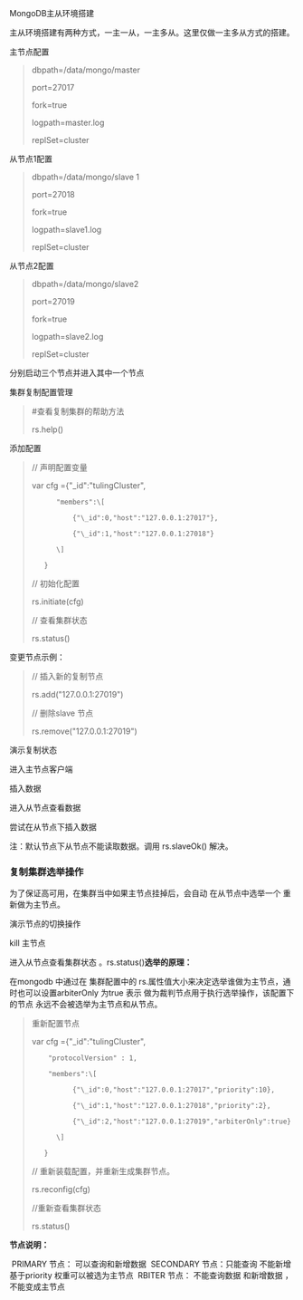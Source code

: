 MongoDB主从环境搭建

主从环境搭建有两种方式，一主一从，一主多从。这里仅做一主多从方式的搭建。

主节点配置

> dbpath=/data/mongo/master
>
> port=27017
>
> fork=true
>
> logpath=master.log
>
> replSet=cluster

从节点1配置

> dbpath=/data/mongo/slave1
>
> port=27018
>
> fork=true
>
> logpath=slave1.log
>
> replSet=cluster

从节点2配置

> dbpath=/data/mongo/slave2
>
> port=27019
>
> fork=true
>
> logpath=slave2.log
>
> replSet=cluster

分别启动三个节点并进入其中一个节点

集群复制配置管理

> \#查看复制集群的帮助方法
>
> rs.help\(\)

添加配置

> // 声明配置变量
>
> var cfg ={"\_id":"tulingCluster",
>
> 			"members":\[
>
> 				{"\_id":0,"host":"127.0.0.1:27017"},
>
> 				{"\_id":1,"host":"127.0.0.1:27018"}
>
> 			\]
>
> 		 }
>
> // 初始化配置
>
> rs.initiate\(cfg\)
>
> // 查看集群状态
>
> rs.status\(\)

变更节点示例：

> // 插入新的复制节点
>
> rs.add\("127.0.0.1:27019"\)
>
> // 删除slave 节点
>
> rs.remove\("127.0.0.1:27019"\)

演示复制状态

进入主节点客户端

插入数据

进入从节点查看数据

尝试在从节点下插入数据

注：默认节点下从节点不能读取数据。调用 rs.slaveOk\(\) 解决。

### 复制集群选举操作

为了保证高可用，在集群当中如果主节点挂掉后，会自动 在从节点中选举一个 重新做为主节点。

演示节点的切换操作

kill 主节点

进入从节点查看集群状态 。rs.status\(\)**选举的原理：**

在mongodb 中通过在 集群配置中的 rs.属性值大小来决定选举谁做为主节点，通时也可以设置arbiterOnly 为true 表示 做为裁判节点用于执行选举操作，该配置下的节点 永远不会被选举为主节点和从节点。

> 重新配置节点
>
> var cfg ={"\_id":"tulingCluster",
>
> 		  "protocolVersion" : 1,
>
> 		  "members":\[
>
> 				{"\_id":0,"host":"127.0.0.1:27017","priority":10},
>
> 				{"\_id":1,"host":"127.0.0.1:27018","priority":2},
>
> 				{"\_id":2,"host":"127.0.0.1:27019","arbiterOnly":true}
>
> 			\]
>
> 		 }
>
> // 重新装载配置，并重新生成集群节点。
>
> rs.reconfig\(cfg\)
>
> //重新查看集群状态
>
> rs.status\(\)

**节点说明：**

 PRIMARY 节点： 可以查询和新增数据  SECONDARY 节点：只能查询 不能新增  基于priority 权重可以被选为主节点  RBITER 节点： 不能查询数据 和新增数据 ，不能变成主节点







